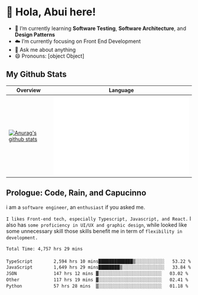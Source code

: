 # 👋 Hola, Abui here!

- 🌱 I’m currently learning **Software Testing**, **Software Architecture**, and **Design Patterns**
- ☁️ I’m currently focusing on Front End Development
- 💬 Ask me about anything
- 😄 Pronouns: [object Object]

## My Github Stats

| Overview | Language |
| --- | --- |
|[![Anurag's github stats](https://github-readme-stats.vercel.app/api?username=abui-am&count_private=true)](https://github.com/anuraghazra/github-readme-stats)|![Language](https://raw.githubusercontent.com/abui-am/stats/c6455f656dfce7acd3951e5ec5b25d72af0b2ee3/generated/languages.svg)|

## Prologue: Code, Rain, and Capucinno
i am a `software engineer`, an `enthusiast` if you asked me. 

`I likes Front-end tech, especially Typescript, Javascript, and React.` I also has `some proficiency in UI/UX and graphic design`, while looked like some unnecessary skill those skills benefit me in term of `flexibility in development.`


<!--START_SECTION:waka-->

```txt
Total Time: 4,757 hrs 29 mins

TypeScript        2,594 hrs 10 mins█████████████▒░░░░░░░░░░░   53.22 %
JavaScript        1,649 hrs 29 mins████████▒░░░░░░░░░░░░░░░░   33.84 %
JSON              147 hrs 12 mins ▓░░░░░░░░░░░░░░░░░░░░░░░░   03.02 %
Other             117 hrs 19 mins ▓░░░░░░░░░░░░░░░░░░░░░░░░   02.41 %
Python            57 hrs 28 mins  ▒░░░░░░░░░░░░░░░░░░░░░░░░   01.18 %
```

<!--END_SECTION:waka-->

